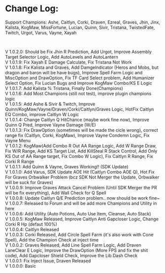 ﻿# Change Log:

Support Champions: Ashe, Caitlyn, Corki, Draven, Ezreal, Graves, Jhin, Jinx, Kalista, KogMaw, MissFortune, Lucian, Quinn, Sivir, Tristana, TwistedFate, Twitch, Urgot, Varus, Vayne, Xayah <br>

<br>

V 1.0.2.0: Should be Fix Jhin R Prediction, Add Urgot, Improve Assembly Target Selector Logic, Add AutoLevels and AutoLantern <br>
V 1.0.1.9: Fix Xayah E Damage Calculate, Fix Tristana Not Work <br>
V 1.0.1.8: Fix Kalista and Graves, Add DamgeIndicator (Heros and Mobs, but dragon and baron will be have bugs), Improve Spell Farm Logic and MiscOption and DrawOption, Fix TF Card Select problem, Add Humanizer Select Option, Fix Lucian Bugs and Improve KogMaw Combo/KS E Logic <br>
V 1.0.1.7: Add Kalista % Tristana, Finally Done(Champions) <br>
V 1.0.1.6: Add Most Champions (still not test), improve plugin champions logic <br>
V 1.0.1.5: Add Ashe & Sivir & Twitch, Improve Quinn/KogMaw/Vayne/Draven/Corki/Caitlyn/Graves Logic, HotFix Caitlyn EQ Combo, improve Caitlyn W Logic <br>
V 1.0.1.4: Change Caitlyn Q HitChance (maybe work fine now), Improve Quinn Q Pred, Improve Vayne Damage (W/E) <br>
V 1.0.1.3: Fix DrawOption (sometimes will be made the cicle wrong), correct range fix (Caitlyn, Corki, KogMaw), Improve Vayne Condemn Logic, Fix Vayne Menu <br>
V 1.0.1.2: KogMaw(Add Combo R Out AA Range Logic, Add W Range Draw, Fix W/R Range, Add KS Target List, Add KillSteal R Stack Control, Add Only KS Out of AA Range target, Fix Combo W Logic), Fix Caitlyn R Range, Fix Corki R Range <br>
V 1.0.1.1: Add Quinn & Vayne, Graves Working!! (SDK Update) <br>
V 1.0.1.0: Add Varus, SDK Update AOE Hit (Caitlyn Combo AOE Q), Hot Fix For Graves Orbwalker Problem (bcz SDK Not Merger the Update, Orbwalker will be suck for Graves) <br>
V 1.0.0.9: Improve Graves Attack Cancel Problem (Until SDK Merger the PR will be fix everything), Add Wall Check for Q Spell <br>
V 1.0.0.8: Update Caitlyn Q/E Prediction problem.. now should be work fine~ <br>
V 1.0.0.7: Released to Forum and will be add more Champions and Utility in here <br>
V 1.0.0.6: Add Utility (Auto Potions, Auto Use Item, Cleanse, Auto Stack) <br>
V 1.0.0.5: KogMaw Released, Improve Caitlyn Anti Gapcloser Logic, Change Corki R Hp (defaut 100%) <br>
V 1.0.0.4: Caitlyn Released <br>
V 1.0.0.3: Corki Released, Add Circle Spell Farm (it's also work with Cone Spell), Add the Champion Check at inject time<br>
V 1.0.0.2: Graves Released, Add Line Spell Farm Logic, Add Draven LaneClear E Logic, Improve the DrawOption (More FPS and fix the shit code), Add Gapcloser Shield Check, Improve the Lib Dash Check<br>
V 1.0.0.1: Fix Inject Issue, Draven Released<br>
V 1.0.0.0: Basic<br>